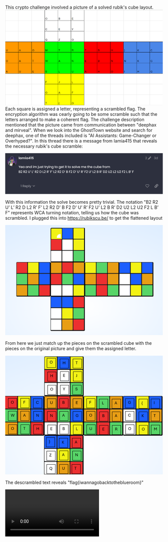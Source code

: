 This crypto challenge involved a picture of a solved rubik's cube layout. 
![alt text](https://github.com/wboulton/CTFWriteups/blob/main/easychalls/crypto/Da%20Cube!/image-1.png)
Each square is assigned a letter, representing a scrambled flag. 
The encryption algorithm was cearly going to be some scramble such that the letters arranged to make a coherent flag. The challenge description mentioned that the picture came from communication between "deephax and mirveal". When we look into the GhostTown website and search for deephax, one of the threads included is 
"AI Assistants: Game-Changer or Overhyped?". In this thread there is a message from Iamia415 that reveals the necessary rubik's cube scramble: 

![alt text](image.png)

With this information the solve becomes pretty trivial. The notation "B2 R2 U’ L’ R2 D L2 R’ F’ L2 R2 D’ B F2 D’ U’ R’ F2 U’ L2 B R’ D2 U2 L2 U2 F2 L B’ F" represents WCA turning notation, telling us how the cube was scrambled. I plugged this into https://rubikscu.be/ to get the flattened layout

![alt text](image-2.png)

From here we just match up the pieces on the scrambled cube with the pieces on the original picture and give them the assigned letter. 

![alt text](image-3.png)

The descrambled text reveals "flag{iwannagobacktotheblueroom}"

![alt text](DaCube!.mp4)
